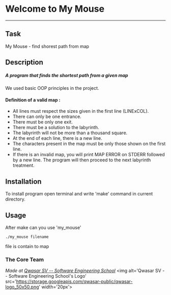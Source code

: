# Welcome to My Mouse
***

## Task
My Mouse - find shorest path from map

## Description
##### A program that finds the shortest path from a given map
We used basic OOP principles in the project.
#### Definition of a valid map :
* All lines must respect the sizes given in the first line (LINExCOL).
* There can only be one entrance.
* There must be only one exit.
* There must be a solution to the labyrinth.
* The labyrinth will not be more than a thousand square.
* At the end of each line, there is a new line.
* The characters present in the map must be only those shown on the first
line.
* If there is an invalid map, you will print MAP ERROR on STDERR followed by a new line. The program will then proceed to the next labyrinth
treatment.


## Installation
To install program open terminal and write 'make' command in current directory.

## Usage
After make can you use 'my_mouse'
```
./my_mouse filename
```
file is contain to map

### The Core Team


<span><i>Made at <a href='https://qwasar.io'>Qwasar SV -- Software Engineering School</a></i></span>
<span><img alt='Qwasar SV -- Software Engineering School's Logo' src='https://storage.googleapis.com/qwasar-public/qwasar-logo_50x50.png' width='20px'></span>
